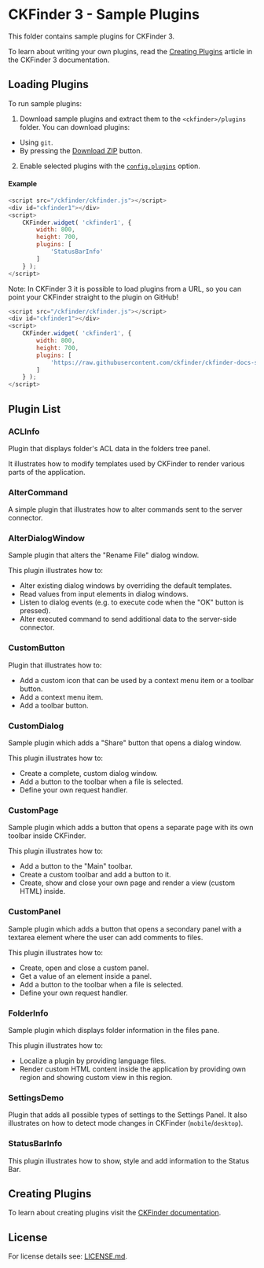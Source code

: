 CKFinder 3 - Sample Plugins
===========================

This folder contains sample plugins for CKFinder 3. 

To learn about writing your own plugins, read the [Creating Plugins](http://docs.cksource.com/ckfinder3/#!/guide/dev_plugins) article in the CKFinder 3 documentation.

Loading Plugins
---------------

To run sample plugins:

1. Download sample plugins and extract them to the `<ckfinder>/plugins` folder. You can download plugins:
 - Using `git`.
 - By pressing the [Download ZIP](https://github.com/ckfinder/ckfinder-docs-samples/archive/master.zip) button.
2. Enable selected plugins with the [`config.plugins`](http://docs.cksource.com/ckfinder3/#!/api/CKFinder.Config-cfg-plugins) option.

#### Example

```js
<script src="/ckfinder/ckfinder.js"></script>
<div id="ckfinder1"></div>
<script>
	CKFinder.widget( 'ckfinder1', {
		width: 800,
		height: 700,
		plugins: [
			'StatusBarInfo'
		]
	} );
</script>
```

Note: In CKFinder 3 it is possible to load plugins from a URL, so you can point your CKFinder straight to the plugin on GitHub!

```js
<script src="/ckfinder/ckfinder.js"></script>
<div id="ckfinder1"></div>
<script>
	CKFinder.widget( 'ckfinder1', {
		width: 800,
		height: 700,
		plugins: [
			'https://raw.githubusercontent.com/ckfinder/ckfinder-docs-samples/master/StatusBarInfo/StatusBarInfo.js'
		]
	} );
</script>
```

Plugin List
-----------

### ACLInfo

Plugin that displays folder's ACL data in the folders tree panel.

It illustrates how to modify templates used by CKFinder to render various parts of the application.

### AlterCommand

A simple plugin that illustrates how to alter commands sent to the server connector.

### AlterDialogWindow

Sample plugin that alters the "Rename File" dialog window.

This plugin illustrates how to:

* Alter existing dialog windows by overriding the default templates.
* Read values from input elements in dialog windows.
* Listen to dialog events (e.g. to execute code when the "OK" button is pressed).
* Alter executed command to send additional data to the server-side connector.

### CustomButton

Plugin that illustrates how to:

* Add a custom icon that can be used by a context menu item or a toolbar button.
* Add a context menu item.
* Add a toolbar button.

### CustomDialog

Sample plugin which adds a "Share" button that opens a dialog window.

This plugin illustrates how to:

 * Create a complete, custom dialog window.
 * Add a button to the toolbar when a file is selected.
 * Define your own request handler.

### CustomPage

Sample plugin which adds a button that opens a separate page with its own toolbar inside CKFinder.

This plugin illustrates how to:

 * Add a button to the "Main" toolbar.
 * Create a custom toolbar and add a button to it.
 * Create, show and close your own page and render a view (custom HTML) inside.

### CustomPanel

Sample plugin which adds a button that opens a secondary panel with a textarea element where the user
can add comments to files.

This plugin illustrates how to:

 * Create, open and close a custom panel.
 * Get a value of an element inside a panel.
 * Add a button to the toolbar when a file is selected.
 * Define your own request handler.

### FolderInfo

Sample plugin which displays folder information in the files pane.

This plugin illustrates how to:

* Localize a plugin by providing language files.
* Render custom HTML content inside the application by providing own region and showing custom view in this region.

### SettingsDemo

Plugin that adds all possible types of settings to the Settings Panel. It also illustrates on how to detect mode changes
in CKFinder (`mobile`/`desktop`).

### StatusBarInfo

This plugin illustrates how to show, style and add information to the Status Bar.

Creating Plugins
----------------

To learn about creating plugins visit the [CKFinder documentation](http://docs.cksource.com/ckfinder3/#!/guide/dev_plugins).

License
-------
For license details see: [LICENSE.md](https://github.com/ckfinder/ckfinder-docs-samples/blob/master/LICENSE.md).
